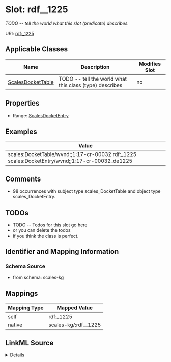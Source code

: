 

# Slot: rdf__1225


_TODO -- tell the world what this slot (predicate) describes._





URI: [rdf:_1225](http://www.w3.org/1999/02/22-rdf-syntax-ns#_1225)



<!-- no inheritance hierarchy -->





## Applicable Classes

| Name | Description | Modifies Slot |
| --- | --- | --- |
| [ScalesDocketTable](../classes/ScalesDocketTable.md) | TODO -- tell the world what this class (type) describes |  no  |







## Properties

* Range: [ScalesDocketEntry](../classes/ScalesDocketEntry.md)






## Examples

| Value |
| --- |
| scales:DocketTable/wvnd;;1:17-cr-00032 rdf:_1225 scales:DocketEntry/wvnd;;1:17-cr-00032_de1225 |

## Comments

* 98 occurrences with subject type scales_DocketTable and object type scales_DocketEntry.

## TODOs

* TODO -- Todos for this slot go here
* or you can delete the todos
* if you think the class is perfect.

## Identifier and Mapping Information







### Schema Source


* from schema: scales-kg




## Mappings

| Mapping Type | Mapped Value |
| ---  | ---  |
| self | rdf:_1225 |
| native | scales-kg/:rdf__1225 |




## LinkML Source

<details>
```yaml
name: rdf__1225
description: TODO -- tell the world what this slot (predicate) describes.
todos:
- TODO -- Todos for this slot go here
- or you can delete the todos
- if you think the class is perfect.
comments:
- 98 occurrences with subject type scales_DocketTable and object type scales_DocketEntry.
examples:
- value: scales:DocketTable/wvnd;;1:17-cr-00032 rdf:_1225 scales:DocketEntry/wvnd;;1:17-cr-00032_de1225
from_schema: scales-kg
rank: 1000
slot_uri: rdf:_1225
alias: rdf__1225
domain_of:
- scales_DocketTable
range: scales_DocketEntry

```
</details>